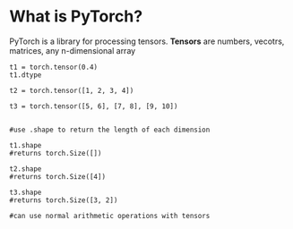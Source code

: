 # What is PyTorch?

PyTorch is a library for processing tensors. 
**Tensors** are numbers, vecotrs, matrices, any n-dimensional array

```
t1 = torch.tensor(0.4)
t1.dtype

t2 = torch.tensor([1, 2, 3, 4])

t3 = torch.tensor([5, 6], [7, 8], [9, 10])


#use .shape to return the length of each dimension

t1.shape
#returns torch.Size([])

t2.shape
#returns torch.Size([4])

t3.shape
#returns torch.Size([3, 2])

#can use normal arithmetic operations with tensors

```

